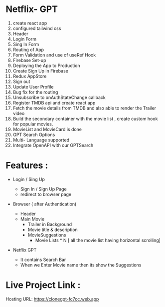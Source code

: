 # Netflix- GPT 

1. create react app
2. configured tailwind css 
3. Header 
4. Login Form
5. Sing In Form
6. Routing of App
7. Form Validation and use of useRef Hook
8. Firebase Set-up 
9. Deploying the App to Production
10. Create Sign Up in Firebase
11. Redux AppStore
12. Sign out
13. Update User Profile
14. Bug fix for the routing
15. Unsubscribe to onAuthStateChange callback
16. Register TMDB api and create react app
17. Fetch the movie details from TMDB and also able to render the Trailer video
18. Build the secondary container with the movie list , create custom hook for popular movies.
19. MovieList and MovieCard is done
20. GPT Search Options
21. Multi- Language supported 
22. Integrate OpenAPI with our GPTSearch 



# Features : 

- Login / Sing Up
    - Sign In / Sign Up Page 
    - redirect to browser page

- Browser ( after Authentication)
    - Header 
    - Main Movie 
        - Trailer in Background
        - Movie title & description
        - MovieSuggestions 
            - Movie Lists * N [ all the movie list having horizontal scrolling]


- Netflix GPT 
    - It contains Search Bar 
    - When we Enter Movie name then its show the Suggestions




# Live Project Link : 

Hosting URL: https://clonegpt-fc7cc.web.app
